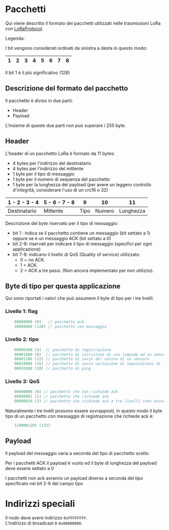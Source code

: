 # Pacchetti

Qui viene descritto il formato dei pacchetti utilizzati nelle trasmissioni LoRa con [LoRaProtocol](LoRaProtocol.html).

Legenda:

I bit vengono considerati ordinati da sinistra a desta in questo modo:

| 1 | 2 | 3 | 4 | 5 | 6 | 7 | 8 |
|---|--|-|-|-|-|-|-|


Il bit 1 è il più significativo (128)

## Descrizione del formato del pacchetto

Il pacchetto è diviso in due parti:

* Header
* Payload

L'insieme di queste due parti non può superare i 255 byte.

## Header

L'header di un pacchetto LoRa è formato da 11 bytes:

 * 4 bytes per l'indirizzo del destinatario
 * 4 bytes per l'indirizzo del mittente
 * 1 byte per il tipo di messaggio
 * 1 byte per il numero di sequenza del pacchetto
 * 1 byte per la lunghezza del payload (per avere un leggero controllo d'integrità, considerare l'uso di un crc16 o 32)

 | 1 - 2 - 3 - 4 | 5 - 6 - 7 - 8 | 9 | 10 | 11 |
 | ------- | --------| - | -- | -- |
 | Destinatario | Mittente | Tipo | Numero | Lunghezza | 

Descrizione del byte riservato per il tipo di messaggio:

 * bit 1  : indica se il pacchetto contiene un messaggio (bit settato a 1) oppure se è un messaggio ACK (bit settato a 0)
 * bit 2-6: riservati per indicare il tipo di messaggio (specifici per ogni applicazione)
 * bit 7-8: indicano il livello di QoS (Quality of service) utilizzato: 
     * 0 = no ACK.
     * 1 = ACK.
     * 2 = ACK a tre passi. (Non ancora implementato per non utilizzo). 

## Byte di tipo per questa applicazione

Qui sono riportati i valori che può assumere il byte di tipo per i tre livelli:

### Livello 1: flag

```c    
    00000000 (0)   // pacchetto ack
    10000000 (128) // pacchetto con messaggio
```

### Livello 2: tipo

```c
    00000100 (4)  // pacchetto di registrazione
    00001000 (8)  // pacchetto di iscrizione di una lampada ad un sensore
    00001100 (12) // pacchetto di invio del valore di un sensore
    00010000 (16) // pacchetto di invio variazione di impostazioni di luminosità
    00010100 (20) // pacchetto di ping
```

### Livello 3: QoS

```c
    00000000 (0) // pacchetto che non richiede ack
    00000001 (1) // pacchetto che richiede ack
    00000010 (2) // pacchetto che richiede ack a tre livelli (non ancora implementato)
```

Naturalmente i tre livelli possono essere sovrapposti, in questo modo il byte tipo di un pacchetto con messaggio di registrazione che richiede ack è:

```c
    1|00001|01 (133) 
```

## Payload

Il payload del messaggio varia a seconda del tipo di pacchetto scelto.

Per i pacchetti ACK il payload è vuoto ed il byte di lunghezza del payload deve essere settato a 0

I pacchetti non ack avranno un payload diverso a seconda del tipo specificato nei bit 2-6 del campo tipo

# Indirizzi speciali

Il nodo deve avere indirizzo `0xFFFFFFFF`.    
L'indirizzo di broadcast è `0x00000000`.
